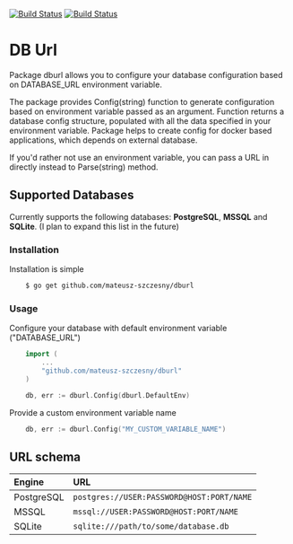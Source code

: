 
[![Build Status](https://travis-ci.com/mateusz-szczesny/dburl.svg?branch=master)](https://travis-ci.com/mateusz-szczesny/dburl)
[![Build Status](https://codecov.io/gh/mateusz-szczesny/dburl/branch/master/graphs/badge.svg)](https://codecov.io/gh/mateusz-szczesny/dburl)

# DB Url

Package dburl allows you to configure your database configuration based on DATABASE_URL environment variable.

The package provides Config(string) function to generate configuration based on environment variable passed as an argument.
Function returns a database config structure, populated with all the data specified in your environment variable.
Package helps to create config for docker based applications, which depends on external database.

If you'd rather not use an environment variable, you can pass a URL in directly instead to Parse(string) method.

## Supported Databases

Currently supports the following databases: **PostgreSQL**, **MSSQL** and **SQLite**. (I plan to expand this list in the future)

### Installation

Installation is simple
```bash
    $ go get github.com/mateusz-szczesny/dburl
```
### Usage

Configure your database with default environment variable ("DATABASE_URL")
```go
    import (
        ...
        "github.com/mateusz-szczesny/dburl"
    )

    db, err := dburl.Config(dburl.DefaultEnv)
```
Provide a custom environment variable name
```go
    db, err := dburl.Config("MY_CUSTOM_VARIABLE_NAME")
```

## URL schema

| Engine        | URL                                        |
| :------------ | :------------                              |
| PostgreSQL    | `postgres://USER:PASSWORD@HOST:PORT/NAME`  |
| MSSQL         | `mssql://USER:PASSWORD@HOST:PORT/NAME`     |
| SQLite        | `sqlite:///path/to/some/database.db`       |
